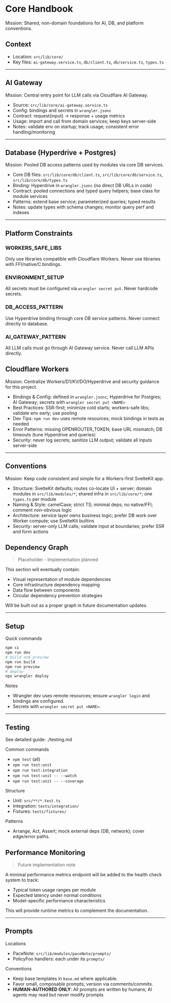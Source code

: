 # Core Handbook

Mission: Shared, non-domain foundations for AI, DB, and platform conventions.

## Context

- Location: `src/lib/core/`
- Key files: `ai-gateway.service.ts`, `db/client.ts`, `db/service.ts`, `types.ts`

---

## AI Gateway

Mission: Central entry point for LLM calls via Cloudflare AI Gateway.

- Source: `src/lib/core/ai-gateway.service.ts`
- Config: bindings and secrets in `wrangler.jsonc`
- Contract: request(input) → response + usage metrics
- Usage: import and call from domain services; keep keys server-side
- Notes: validate env on startup; track usage; consistent error handling/monitoring

---

## Database (Hyperdrive + Postgres)

Mission: Pooled DB access patterns used by modules via core DB services.

- Core DB files: `src/lib/core/db/client.ts`, `src/lib/core/db/service.ts`, `src/lib/core/db/types.ts`
- Binding: Hyperdrive in `wrangler.jsonc` (no direct DB URLs in code)
- Contract: pooled connections and typed query helpers; base class for module services
- Patterns: extend base service; parameterized queries; typed results
- Notes: update types with schema changes; monitor query perf and indexes

---

## Platform Constraints

### WORKERS_SAFE_LIBS

Only use libraries compatible with Cloudflare Workers. Never use libraries with FFI/native/C bindings.

### ENVIRONMENT_SETUP

All secrets must be configured via `wrangler secret put`. Never hardcode secrets.

### DB_ACCESS_PATTERN

Use Hyperdrive binding through core DB service patterns. Never connect directly to database.

### AI_GATEWAY_PATTERN

All LLM calls must go through AI Gateway service. Never call LLM APIs directly.

## Cloudflare Workers

Mission: Centralize Workers/D1/KV/DO/Hyperdrive and security guidance for this project.

- Bindings & Config: defined in `wrangler.jsonc`; Hyperdrive for Postgres; AI Gateway; secrets with `wrangler secret put <NAME>`
- Best Practices: SSR-first; minimize cold starts; workers-safe libs; validate env early; use pooling
- Dev Tips: `npm run dev` uses remote resources; mock bindings in tests as needed
- Error Patterns: missing OPENROUTER_TOKEN; base URL mismatch; DB timeouts (tune Hyperdrive and queries)
- Security: never log secrets; sanitize LLM output; validate all inputs server-side

---

## Conventions

Mission: Keep code consistent and simple for a Workers-first SvelteKit app.

- Structure: SvelteKit defaults; routes co-locate UI + server; domain modules in `src/lib/modules/*`; shared infra in `src/lib/core/*`; one `types.ts` per module
- Naming & Style: camelCase; strict TS; minimal deps; no native/FFI; comment non-obvious logic
- Architecture: service layer owns business logic; prefer DB work over Worker compute; use SvelteKit builtins
- Security: server-only LLM calls; validate input at boundaries; prefer SSR and form actions

## Dependency Graph

> Placeholder - Implementation planned

This section will eventually contain:
- Visual representation of module dependencies
- Core infrastructure dependency mapping
- Data flow between components
- Circular dependency prevention strategies

Will be built out as a proper graph in future documentation updates.

---

## Setup

Quick commands

```bash
npm ci
npm run dev
# build and preview
npm run build
npm run preview
# deploy
npx wrangler deploy
```

Notes

- Wrangler dev uses remote resources; ensure `wrangler login` and bindings are configured.
- Secrets with `wrangler secret put <NAME>`.

---

## Testing

See detailed guide: ./testing.md

Common commands

- `npm test` (all)
- `npm run test:unit`
- `npm run test:integration`
- `npm run test:unit -- --watch`
- `npm run test:unit -- --coverage`

Structure

- Unit: `src/**/*.test.ts`
- Integration: `tests/integration/`
- Fixtures: `tests/fixtures/`

Patterns

- Arrange, Act, Assert; mock external deps (DB, network); cover edge/error paths.

## Performance Monitoring

> Future implementation note

A minimal performance metrics endpoint will be added to the health check system to track:
- Typical token usage ranges per module
- Expected latency under normal conditions
- Model-specific performance characteristics

This will provide runtime metrics to complement the documentation.

---

## Prompts

Locations

- PaceNote: `src/lib/modules/paceNote/prompts/`
- PolicyFoo handlers: each under its `prompts/`

Conventions

- Keep base templates in `base.md` where applicable.
- Favor small, composable prompts; version via comments/commits.
- **HUMAN-AUTHORED ONLY**: All prompts are written by humans; AI agents may read but never modify prompts
